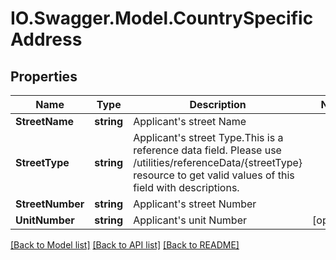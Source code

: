 # IO.Swagger.Model.CountrySpecificAddress
## Properties

Name | Type | Description | Notes
------------ | ------------- | ------------- | -------------
**StreetName** | **string** | Applicant&#x27;s street Name | 
**StreetType** | **string** | Applicant&#x27;s street Type.This is a reference data field. Please use /utilities/referenceData/{streetType} resource to get valid values of this field with descriptions. | 
**StreetNumber** | **string** | Applicant&#x27;s street Number | 
**UnitNumber** | **string** | Applicant&#x27;s unit Number | [optional] 

[[Back to Model list]](../README.md#documentation-for-models) [[Back to API list]](../README.md#documentation-for-api-endpoints) [[Back to README]](../README.md)


